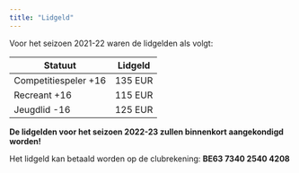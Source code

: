 ```yaml
---
title: "Lidgeld"
---
```


Voor het seizoen 2021-22 waren de lidgelden als volgt:

|Statuut|Lidgeld|
|-------|-------|
|Competitiespeler +16|135 EUR|
|Recreant +16|115 EUR|
|Jeugdlid -16|125 EUR|

**De lidgelden voor het seizoen 2022-23 zullen binnenkort aangekondigd worden!**

Het lidgeld kan betaald worden op de clubrekening: **BE63 7340 2540 4208**
